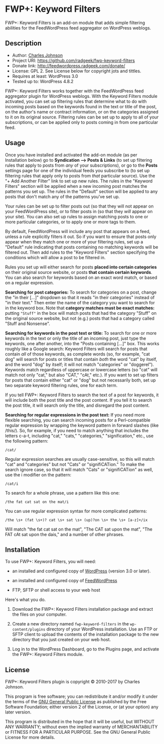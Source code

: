 FWP+: Keyword Filters
=====================
FWP+: Keyword Filters is an add-on module that adds simple filtering abilities
for the FeedWordPress feed aggregator on WordPress weblogs.

Description
-----------

* Author: [Charles Johnson](http://radgeek.com/contact)
* Project URI: <https://github.com/radgeek/fwp-keyword-filters>
* Donate link: <http://feedwordpress.radgeek.com/donate/>
* License: GPL 2. See License below for copyright jots and tittles.
* Requires at least: WordPress 3.0
* Tested up to: WordPress 4.8.2

FWP+: Keyword Filters works together with the FeedWordPress feed aggregator
plugin for WordPress weblogs. With the Keyword Filters module activated, you can
set up filtering rules that determine what to do with incoming posts based on
the keywords found in the text or title of the post, on the author's name or
contract information, or on the categories assigned to it on its original source.
Filtering rules can be set up to apply to all of your subscriptions, or can be
applied only to posts coming in from one particular feed.

Usage
-----

Once you have installed and activated the add-on module (as per Installation
below) go to **Syndication --> Posts & Links** (to set up filtering rules that
apply to posts from *any* of your subscriptions), or go to the **Posts**
settings page for one of the individual feeds you subscribe to (to set up
filtering rules that apply only to posts from *that* particular source). Use the
"+ Add Another Filter" link to set up new rules. The rules in the "Keyword
Filters" section will be applied when a new incoming post matches the patterns
you set up. The rules in the "Default" section will be applied to any posts that
don't match any of the patterns you've set up.

Your rules can be set up to filter posts out (so that they will not appear on
your FeedWordPress site), or to filter posts in (so that they *will* appear on
your site). You can also set up rules to assign matching posts to one or more
particular categories, or to apply one or more tags to them.

By default, FeedWordPress will include any post that appears on a feed, unless a
rule explicitly filters it out. So if you want to ensure that posts only appear
when they match one or more of your filtering rules, set up a "Default" rule
indicating that posts containing no matching keywords will be filtered out. Then
add rules to the "Keyword Filters" section specifying the conditions which will
allow a post to be filtered in.

Rules you set up will either search for posts **placed into certain categories**
on their original source website, or posts **that contain certain keywords**.
You can also search for keywords based on an exact word match, or based on a
regular expression.

**Searching for post categories:** To search for categories on a post, change
the "in their [...]" dropdown so that it reads "in their categories" instead of
"in their text." Then enter the name of the category you want to search for in
the keyword box. Note that **category matches must be exact matches:** putting
`"Stuff"` in the box will match posts that had the category "Stuff" on the
original source website, but not (e.g.) posts that had a category called "Stuff
and Nonsense".

**Searching for keywords in the post text or title:** To search for one or more
keywords in the text or only the title of an incoming post, just type the
keywords, one after another, into the "Posts containing [...]" box. This works
roughly like a Google search: Keyword Filters will search for posts that contain
*all* of those keywords, as complete words (so, for example, "cat dog" will search
for posts or titles that contain *both* the word "cat" by itself, and the word "dog"
by itself; it will not match "categories" or "doggerel"). Keywords match regardless
of uppercase or lowercase letters (so "cat" will match not only "cat," but also
"CAT," "cAt," etc.). If you want to set up filters for posts that contain either
"cat" or "dog" but not necessarily both, set up two separate keyword filtering
rules, one for each term.

If you tell FWP+: Keyword Filters to search the text of a post for keywords, it
will include both the post title and the post content. If you tell it to search
the post title, it will search only the title, and disregard the post content.

**Searching for regular expressions in the post text:** If you need more
flexible searching, you can search incoming posts for a Perl-compatible regular
expression by wrapping the keyword pattern in forward slashes (like /this/). So,
for example, if you need to match anything that includes the letters c-a-t,
including "cat," "cats," "categories," "signification," etc., use the following
pattern:

	/cat/

Regular expression searches are usually case-sensitive, so this will match "cat"
and "categories" but not "Cats" or "signifiCATion." To make the search ignore
case, so that it will match "Cats" or "signifiCATion" as well, use the i
modifier on the pattern:

	/cat/i	

To search for a whole phrase, use a pattern like this one:

	/the fat cat sat on the mat/i

You can use regular expression syntax for more complicated patterns:

	/the \s+ (fat \s+)? cat \s+ sat \s+ (up)?on \s+ the \s+ [a-z]+/ix

Will match "the fat cat sat on the mat", "The CAT sat upon the mat", "The FAT
cAt sat upon the dais," and a number of other phrases.

Installation
------------

To use FWP+: Keyword Filters, you will need:

* an installed and configured copy of [WordPress][] (version 3.0 or later).

* an installed and configured copy of [FeedWordPress][]

* FTP, SFTP or shell access to your web host

Here's what you do.

1.  Download the FWP+: Keyword Filters installation package and extract the
    files on your computer. 

2.  Create a new directory named `fwp-keyword-filters` in the 
    `wp-content/plugins` directory of your WordPress installation. Use an FTP or
    SFTP client to upload the contents of the installation package to the new
    directory that you just created on your web host.

3.  Log in to the WordPress Dashboard, go to the Plugins page, and activate the
    FWP+: Keyword Filters module.

License
-------
FWP+: Keyword Filters plugin is copyright © 2010-2017 by Charles Johnson.

This program is free software; you can redistribute it and/or modify it under
the terms of the [GNU General Public License][] as published by the Free
Software Foundation; either version 2 of the License, or (at your option) any
later version.

This program is distributed in the hope that it will be useful, but WITHOUT ANY
WARRANTY; without even the implied warranty of MERCHANTABILITY or FITNESS FOR A
PARTICULAR PURPOSE. See the GNU General Public License for more details.

  [WordPress]: https://wordpress.org/
  [FeedWordPress]: http://feedwordpress.radgeek.com/
  [GNU General Public License]: http://www.gnu.org/copyleft/gpl.html

